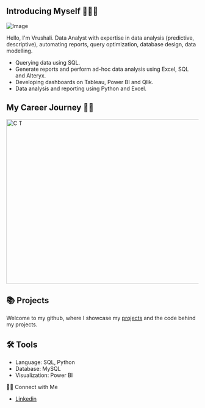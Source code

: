 ## Introducing Myself 🙋🏻‍♀️
![Image](https://github.com/user-attachments/assets/9c4e6939-0634-43a7-bfb7-e6d88e109ccb)

Hello, I'm Vrushali. Data Analyst with expertise in data analysis (predictive, descriptive), automating reports, query optimization, database design, data modelling.

 - Querying data using SQL.
 - Generate reports and perform ad-hoc data analysis using Excel, SQL and Alteryx. 
 - Developing dashboards on Tableau, Power BI and Qlik.
 - Data analysis and reporting using Python and Excel.

## My Career Journey 👩‍💻

<img width="742" height="432" alt="C T" src="https://github.com/user-attachments/assets/df34cbcc-423c-4f9f-9df0-ae8e79bdca87" />

## 📚 Projects
Welcome to my github, where I showcase my [projects](https://github.com/vrushaliparate/Portfolio-Guide/blob/main/README.md) and the code behind my projects.

## 🛠️ Tools
 - Language: SQL, Python
 - Database: MySQL
 - Visualization: Power BI

👋🏻 Connect with Me
 - [Linkedin](https://www.linkedin.com/in/vrushaliparate)
